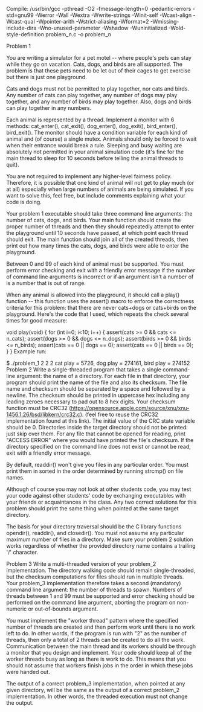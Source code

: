 Compile: 
/usr/bin/gcc -pthread -O2 -fmessage-length=0 -pedantic-errors -std=gnu99 -Werror -Wall -Wextra -Wwrite-strings -Winit-self -Wcast-align -Wcast-qual -Wpointer-arith -Wstrict-aliasing -Wformat=2 -Wmissing-include-dirs -Wno-unused-parameter -Wshadow -Wuninitialized -Wold-style-definition problem_n.c -o problem_n

Problem 1

You are writing a simulator for a pet motel -- where people's pets can stay while they go on vacation. Cats, dogs, and birds are all supported. The problem is that these pets need to be let out of their cages to get exercise but there is just one playground.

Cats and dogs must not be permitted to play together, nor cats and birds. Any number of cats can play together, any number of dogs may play together, and any number of birds may play together. Also, dogs and birds can play together in any numbers.

Each animal is represented by a thread. Implement a monitor with 6 methods: cat_enter(), cat_exit(), dog_enter(), dog_exit(), bird_enter(), bird_exit(). The monitor should have a condition variable for each kind of animal and (of course) a single mutex. Animals should only be forced to wait when their entrance would break a rule. Sleeping and busy waiting are absolutely not permitted in your animal simulation code (it's fine for the main thread to sleep for 10 seconds before telling the animal threads to quit).

You are not required to implement any higher-level fairness policy. Therefore, it is possible that one kind of animal will not get to play much (or at all) especially when large numbers of animals are being simulated. If you want to solve this, feel free, but include comments explaining what your code is doing.

Your problem 1 executable should take three command line arguments: the number of cats, dogs, and birds. Your main function should create the proper number of threads and then they should repeatedly attempt to enter the playground until 10 seconds have passed, at which point each thread should exit. The main function should join all of the created threads, then print out how many times the cats, dogs, and birds were able to enter the playground.

Between 0 and 99 of each kind of animal must be supported. You must perform error checking and exit with a friendly error message if the number of command line arguments is incorrect or if an argument isn't a number of is a number that is out of range.

When any animal is allowed into the playground, it should call a play() function -- this function uses the assert() macro to enforce the correctness criteria for this problem: that there are never cats+dogs or cats+birds on the playground. Here's the code that I used, which repeats the check several times for good measure:

void play(void) {
  for (int i=0; i<10; i++) {
    assert(cats >= 0 && cats <= n_cats);
    assert(dogs >= 0 && dogs <= n_dogs);
    assert(birds >= 0 && birds <= n_birds);
    assert(cats == 0 || dogs == 0);
    assert(cats == 0 || birds == 0);
   }
}
Example run:

$ ./problem_1 2 2 2
cat play = 5726, dog play = 274161, bird play = 274152
Problem 2
Write a single-threaded program that takes a single command-line argument: the name of a directory. For each file in that directory, your program should print the name of the file and also its checksum. The file name and checksum should be separated by a space and followed by a newline. The checksum should be printed in uppercase hex including any leading zeroes necessary to pad out to 8 hex digits. Your checksum function must be CRC32 (https://opensource.apple.com/source/xnu/xnu-1456.1.26/bsd/libkern/crc32.c). (feel free to reuse the CRC32 implementation found at this link). The initial value of the CRC state variable should be 0. Directories inside the target directory should not be printed: just skip over them. For any file that cannot be opened for reading, print "ACCESS ERROR" where you would have printed the file's checksum. If the directory specified on the command line does not exist or cannot be read, exit with a friendly error message.

By default, readdir() won't give you files in any particular order. You must print them in sorted in the order determined by running strcmp() on file names.

Although of course you may not look at other students code, you may test your code against other students' code by exchanging executables with your friends or acquaintances in the class. Any two correct solutions for this problem should print the same thing when pointed at the same target directory.

The basis for your directory traversal should be the C library functions opendir(), readdir(), and closedir(). You must not assume any particular maximum number of files in a directory. Make sure your problem 2 solution works regardless of whether the provided directory name contains a trailing '/' character.

Problem 3
Write a multi-threaded version of your problem_2 implementation. The directory walking code should remain single-threaded, but the checksum computations for files should run in multiple threads. Your problem_3 implementation therefore takes a second (mandatory) command line argument: the number of threads to spawn. Numbers of threads between 1 and 99 must be supported and error checking should be performed on the command line argument, aborting the program on non-numeric or out-of-bounds argument.

You must implement the "worker thread" pattern where the specified number of threads are created and then perform work until there is no work left to do. In other words, if the program is run with "2" as the number of threads, then only a total of 2 threads can be created to do all the work. Communication between the main thread and its workers should be through a monitor that you design and implement. Your code should keep all of the worker threads busy as long as there is work to do. This means that you should not assume that workers finish jobs in the order in which these jobs were handed out.

The output of a correct problem_3 implementation, when pointed at any given directory, will be the same as the output of a correct problem_2 implementation. In other words, the threaded execution must not change the output. 
